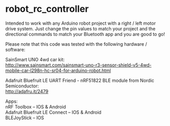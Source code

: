 # robot_rc_controller

Intended to work with any Arduino robot project with a right / left motor drive system. Just change the pin values to match your project and the directional commands to match your Bluetooth app and you are good to go!

Please note that this code was tested with the following hardware / software:

SainSmart UNO 4wd car kit:  
http://www.sainsmart.com/sainsmart-uno-r3-sensor-shield-v5-4wd-mobile-car-l298n-hc-sr04-for-arduino-robot.html

Adafruit Bluefruit LE UART Friend - nRF51822 BLE module from Nordic Semiconductor:  
http://adafru.it/2479

Apps:  
nRF Toolbox – IOS & Android  
Adafruit Bluefruit LE Connect – IOS & Android  
BLEJoyStick – IOS
